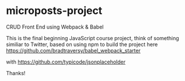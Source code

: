 # microposts-project
CRUD Front End using Webpack &amp; Babel


This is the final beginning JavaScript course project, think of something similiar to Twitter, based on using npm to build the project here https://github.com/bradtraversy/babel_webpack_starter

with https://github.com/typicode/jsonplaceholder

Thanks!
